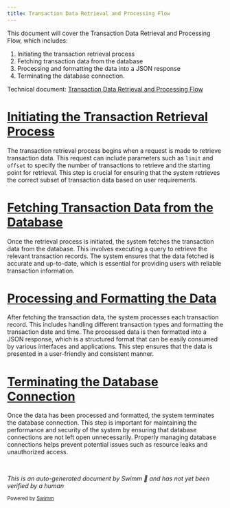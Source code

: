 ```yaml
---
title: Transaction Data Retrieval and Processing Flow
---
```

This document will cover the Transaction Data Retrieval and Processing Flow, which includes:

1. Initiating the transaction retrieval process
2. Fetching transaction data from the database
3. Processing and formatting the data into a JSON response
4. Terminating the database connection.

Technical document: <SwmLink doc-title="Transaction Data Retrieval and Processing Flow">[Transaction Data Retrieval and Processing Flow](/.swm/transaction-data-retrieval-and-processing-flow.l0j8exmr.sw.md)</SwmLink>

# [Initiating the Transaction Retrieval Process](https://app.swimm.io/repos/Z2l0aHViJTNBJTNBY2ljcy1iYW5raW5nLXNhbXBsZS1hcHBsaWNhdGlvbi1jYnNhLUlCTS1EZW1vLUdQVCUzQSUzQVN3aW1tLURlbW8=/docs/l0j8exmr#retrieving-and-processing-transaction-data)

The transaction retrieval process begins when a request is made to retrieve transaction data. This request can include parameters such as `limit` and `offset` to specify the number of transactions to retrieve and the starting point for retrieval. This step is crucial for ensuring that the system retrieves the correct subset of transaction data based on user requirements.

# [Fetching Transaction Data from the Database](https://app.swimm.io/repos/Z2l0aHViJTNBJTNBY2ljcy1iYW5raW5nLXNhbXBsZS1hcHBsaWNhdGlvbi1jYnNhLUlCTS1EZW1vLUdQVCUzQSUzQVN3aW1tLURlbW8=/docs/l0j8exmr#retrieving-and-processing-transaction-data)

Once the retrieval process is initiated, the system fetches the transaction data from the database. This involves executing a query to retrieve the relevant transaction records. The system ensures that the data fetched is accurate and up-to-date, which is essential for providing users with reliable transaction information.

# [Processing and Formatting the Data](https://app.swimm.io/repos/Z2l0aHViJTNBJTNBY2ljcy1iYW5raW5nLXNhbXBsZS1hcHBsaWNhdGlvbi1jYnNhLUlCTS1EZW1vLUdQVCUzQSUzQVN3aW1tLURlbW8=/docs/l0j8exmr#retrieving-and-processing-transaction-data)

After fetching the transaction data, the system processes each transaction record. This includes handling different transaction types and formatting the transaction date and time. The processed data is then formatted into a JSON response, which is a structured format that can be easily consumed by various interfaces and applications. This step ensures that the data is presented in a user-friendly and consistent manner.

# [Terminating the Database Connection](https://app.swimm.io/repos/Z2l0aHViJTNBJTNBY2ljcy1iYW5raW5nLXNhbXBsZS1hcHBsaWNhdGlvbi1jYnNhLUlCTS1EZW1vLUdQVCUzQSUzQVN3aW1tLURlbW8=/docs/l0j8exmr#retrieving-and-processing-transaction-data)

Once the data has been processed and formatted, the system terminates the database connection. This step is important for maintaining the performance and security of the system by ensuring that database connections are not left open unnecessarily. Properly managing database connections helps prevent potential issues such as resource leaks and unauthorized access.

&nbsp;

*This is an auto-generated document by Swimm 🌊 and has not yet been verified by a human*

<SwmMeta version="3.0.0" repo-id="Z2l0aHViJTNBJTNBY2ljcy1iYW5raW5nLXNhbXBsZS1hcHBsaWNhdGlvbi1jYnNhLUlCTS1EZW1vLUdQVCUzQSUzQVN3aW1tLURlbW8=" repo-name="cics-banking-sample-application-cbsa-IBM-Demo-GPT"><sup>Powered by [Swimm](/)</sup></SwmMeta>
